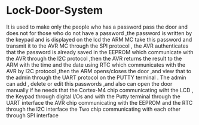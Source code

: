 # Lock-Door-System
It is used to make only the people who has a password pass the door and does not for those who do not have a password ,the password is written by the keypad and is displayed on the lcd the ARM MC take this password and transmit it to the AVR MC through the SPI protocol , the AVR authenticates that the password is already saved in the EEPROM which communicate with the AVR through the I2C protocol ,then the AVR returns the result to the ARM with the time and the date using RTC which communicates with the AVR by I2C protocol ,then the ARM opens/closes the door ,and view that to the admin through the UART protocol on the PUTTY terminal . The admin can add , delete or edit this passwords ,and also can open the door manually if he needs that
the Cortex-M4 chip communicating wiht the LCD , the Keypad through digital I/Os and with the Putty terminal through the UART interface 
the AVR chip communicating with the EEPROM and the RTC through the I2C interface 
the Two chip communicating with each other through SPI interface 
